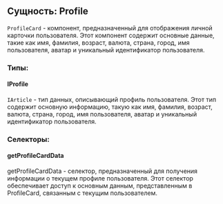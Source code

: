 ## Сущность: Profile

`ProfileCard` - компонент, предназначенный для отображения личной карточки пользователя. Этот компонент содержит основные данные, такие как имя, фамилия, возраст, валюта, страна, город, имя пользователя, аватар и уникальный идентификатор пользователя.

### Типы:

#### IProfile

`IArticle` - тип данных, описывающий профиль пользователя. Этот тип содержит основную информацию, такую как имя, фамилия, возраст, валюта, страна, город, имя пользователя, аватар и уникальный идентификатор пользователя.

### Селекторы:

#### getProfileCardData

getProfileCardData - селектор, предназначенный для получения информации о текущем профиле пользователя. Этот селектор обеспечивает доступ к основным данным, представленным в ProfileCard, связанным с текущим пользователем.
